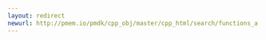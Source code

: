```yaml
---
layout: redirect
newurl: http://pmem.io/pmdk/cpp_obj/master/cpp_html/search/functions_a.html
---
```

